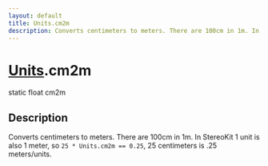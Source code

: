 ```yaml
---
layout: default
title: Units.cm2m
description: Converts centimeters to meters. There are 100cm in 1m. In StereoKit 1 unit is also 1 meter, so 25 * Units.cm2m == 0.25, 25 centimeters is .25 meters/units.
---
```

# [Units]({{site.url}}/Pages/Reference/Units.html).cm2m

<div class='signature' markdown='1'>
static float cm2m
</div>

## Description
Converts centimeters to meters. There are 100cm in 1m. In StereoKit
1 unit is also 1 meter, so `25 * Units.cm2m == 0.25`, 25 centimeters is .25
meters/units.

